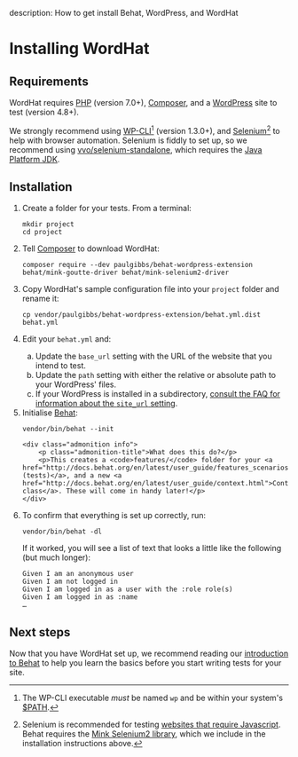description: How to get install Behat, WordPress, and WordHat
# Installing WordHat

## Requirements

WordHat requires [PHP](https://php.net/) (version 7.0+), [Composer](https://getcomposer.org/), and a [WordPress](https://wordpress.org/) site to test (version 4.8+).

We strongly recommend using [WP-CLI](https://wp-cli.org/)[^1] \(version 1.3.0+), and [Selenium](http://www.seleniumhq.org/)[^2] to help with browser automation. Selenium is fiddly to set up, so we recommend using [vvo/selenium-standalone](https://github.com/vvo/selenium-standalone#command-line-interface), which requires the [Java Platform JDK](http://www.oracle.com/technetwork/java/javase/downloads/index.html).


## Installation

<ol>

<li>Create a folder for your tests. From a terminal:
    <pre><code>mkdir project
cd project</code></pre>
</li>

<li>Tell <a href="https://getcomposer.org/">Composer</a> to download WordHat:
    <pre><code>composer require --dev paulgibbs/behat-wordpress-extension behat/mink-goutte-driver behat/mink-selenium2-driver</code></pre>
</li>

<li>Copy WordHat's sample configuration file into your <code>project</code> folder and rename it:
    <pre><code>cp vendor/paulgibbs/behat-wordpress-extension/behat.yml.dist behat.yml</code></pre>
</li>

<li><p>Edit your <code>behat.yml</code> and: <ul style="list-style-type: lower-alpha"><li>Update the <code>base_url</code> setting with the URL of the website that you intend to test.</li>
<li>Update the <code>path</code> setting with either the relative or absolute path to your WordPress' files.</li>
<li>If your WordPress is installed in a subdirectory, <a href="/recipes/faq/index.html#wordpress">consult the FAQ for information about the <code>site_url</code> setting</a>.</li></ul>
</li>

<li>Initialise <a href="http://behat.org">Behat</a>:
    <pre><code>vendor/bin/behat --init</code></pre>

    <div class="admonition info">
        <p class="admonition-title">What does this do?</p>
        <p>This creates a <code>features/</code> folder for your <a href="http://docs.behat.org/en/latest/user_guide/features_scenarios.html#features">Features (tests)</a>, and a new <a href="http://docs.behat.org/en/latest/user_guide/context.html">Context class</a>. These will come in handy later!</p>
    </div>
</li>

<li>To confirm that everything is set up correctly, run:
    <pre><code>vendor/bin/behat -dl</code></pre>
    If it worked, you will see a list of text that looks a little like the following (but much longer):
    <pre><code>Given I am an anonymous user
Given I am not logged in
Given I am logged in as a user with the :role role(s)
Given I am logged in as :name
&hellip;</pre></code>
</li>

</ol>


## Next steps

Now that you have WordHat set up, we recommend reading our [introduction to Behat](behat-intro.md) to help you learn the basics before you start writing tests for your site.


[^1]:
    The WP-CLI executable *must* be named `wp` and be within your system's <a href="https://en.wikipedia.org/wiki/PATH_(variable)" id="WP-CLI">$PATH</a>.

[^2]:
    Selenium is recommended for testing <a href="http://mink.behat.org/en/latest/guides/drivers.html" id="SEL">websites that require Javascript</a>. Behat requires the [Mink Selenium2 library](https://packagist.org/packages/behat/mink-selenium2-driver), which we include in the installation instructions above.
